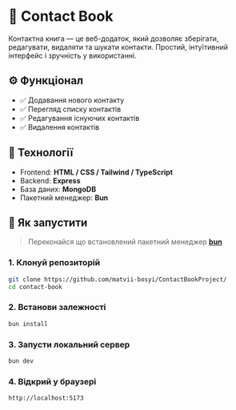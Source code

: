 # 📒 Contact Book

Контактна книга — це веб-додаток, який дозволяє зберігати, редагувати, видаляти та шукати контакти. Простий, інтуїтивний інтерфейс і зручність у використанні.

## ⚙️ Функціонал

- ✅ Додавання нового контакту
- ✅ Перегляд списку контактів
- ✅ Редагування існуючих контактів
- ✅ Видалення контактів

## 🧱 Технології

- Frontend: **HTML / CSS / Tailwind / TypeScript** 
- Backend: **Express**
- База даних: **MongoDB**
- Пакетний менеджер: **Bun**

## 🚀 Як запустити

> Переконайся що встановлений пакетний менеджер **[bun](https://bun.sh/)**

### 1. Клонуй репозиторій

```bash
git clone https://github.com/matvii-bosyi/ContactBookProject/
cd contact-book
````

### 2. Встанови залежності

```bash
bun install
```

### 3. Запусти локальний сервер

```bash
bun dev
```

### 4. Відкрий у браузері

```
http://localhost:5173
```

